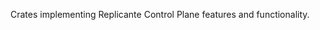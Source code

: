 <!-- markdownlint-disable MD041 -->
Crates implementing Replicante Control Plane features and functionality.

